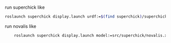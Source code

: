 run superchick like 

```bash
roslaunch superchick display.launch urdf:=$(find superchick)/superchick.xacro
```

run novalis like

```bash
	roslaunch superchick display.launch model:=src/superchick/novalis.xacro
```
